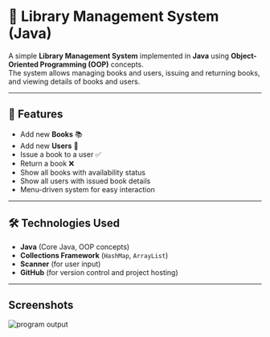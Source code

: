# 📖 Library Management System (Java)

A simple **Library Management System** implemented in **Java** using **Object-Oriented Programming (OOP)** concepts.  
The system allows managing books and users, issuing and returning books, and viewing details of books and users.  

---

## 🎯 Features
- Add new **Books** 📚  
- Add new **Users** 👤  
- Issue a book to a user ✅  
- Return a book ❌  
- Show all books with availability status  
- Show all users with issued book details  
- Menu-driven system for easy interaction  

---

## 🛠️ Technologies Used
- **Java** (Core Java, OOP concepts)  
- **Collections Framework** (`HashMap`, `ArrayList`)  
- **Scanner** (for user input)  
- **GitHub** (for version control and project hosting)  

---

## Screenshots
![program output](screenshots3/.png)
